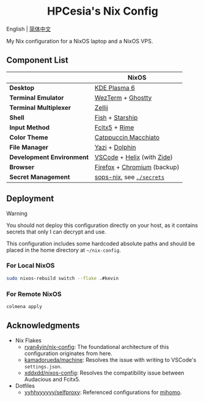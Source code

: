 <h1 align="center">HPCesia's Nix Config</h1>

English | [简体中文](./README.zh-CN.md)

My Nix configuration for a NixOS laptop and a NixOS VPS.

## Component List

|                             | NixOS                                                        |
| --------------------------- | ------------------------------------------------------------ |
| **Desktop**                 | [KDE Plasma 6][kde-plasma]                                   |
| **Terminal Emulator**       | [WezTerm][wezterm] + [Ghostty][ghostty]                      |
| **Terminal Multiplexer**    | [Zellij][zellij]                                             |
| **Shell**                   | [Fish][fish] + [Starship][starship]                          |
| **Input Method**            | [Fcitx5][fcitx5] + [Rime][rime]                              |
| **Color Theme**             | [Catppuccin Macchiato][catppuccin]                           |
| **File Manager**            | [Yazi][yazi] + [Dolphin][kde-dolphin]                        |
| **Development Environment** | [VSCode][vscode] + [Helix][helix] (with [Zide][zide])        |
| **Browser**                 | [Firefox][firefox] + [Chromium][chromium] (backup)           |
| **Secret Management**       | [sops-nix][sops-nix], see [`./secrets`](./secrets/README.md) |

## Deployment

> [!WARNING]
> You should not deploy this configuration directly on your host, as it contains secrets that only I can decrypt and use.
>
> This configuration includes some hardcoded absolute paths and should be placed in the home directory at `~/nix-config`.

### For Local NixOS

```bash
sudo nixos-rebuild switch --flake .#kevin
```

### For Remote NixOS

```bash
colmena apply
```

## Acknowledgments

- Nix Flakes
  - [ryan4yin/nix-config](https://github.com/ryan4yin/nix-config): The foundational architecture of this configuration originates from here.
  - [kamadorueda/machine](https://github.com/kamadorueda/machine): Resolves the issue with writing to VSCode's `settings.json`.
  - [xddxdd/nixos-config](https://github.com/xddxdd/nixos-config): Resolves the compatibility issue between Audacious and Fcitx5.
- Dotfiles
  - [yyhhyyyyyy/selfproxy](https://github.com/yyhhyyyyyy/selfproxy): Referenced configurations for [mihomo][mihomo].

<!-- Link List -->

[catppuccin]: https://github.com/catppuccin/catppuccin
[chromium]: https://chromium.googlesource.com/chromium/src
[fcitx5]: https://github.com/fcitx/fcitx5
[firefox]: https://github.com/mozilla-firefox/firefox
[fish]: https://github.com/fish-shell/fish-shell
[ghostty]: https://github.com/ghostty-org/ghostty
[nushell]: https://github.com/nushell/nushell
[helix]: https://github.com/helix-editor/helix
[kde-dolphin]: https://invent.kde.org/system/dolphin
[kde-plasma]: https://invent.kde.org/plasma/plasma-desktop
[mihomo]: https://github.com/MetaCubeX/mihomo
[rime]: https://github.com/rime/librime
[starship]: https://github.com/starship/starship
[sops-nix]: https://github.com/Mic92/sops-nix
[wezterm]: https://github.com/wezterm/wezterm
[vscode]: https://github.com/microsoft/vscode
[yazi]: https://github.com/sxyazi/yazi
[zellij]: https://github.com/iXialumy/zellij
[zide]: https://github.com/josephschmitt/zide
